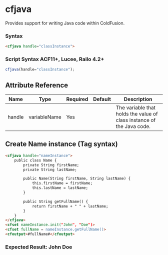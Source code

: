 # cfjava

Provides support for writing Java code within ColdFusion.

### Syntax

```html
<cfjava handle="classInstance">
```

### Script Syntax ACF11+, Lucee, Railo 4.2+

```javascript
cfjava(handle="classInstance");
```

## Attribute Reference

| Name | Type | Required | Default | Description |
| --- | --- | --- | --- | --- |
| handle | variableName | Yes |  | The variable that holds the value of class instance of the Java code. |

## Create Name instance (Tag syntax)

```html
<cfjava handle="nameInstance">
    public class Name {
        private String firstName;
        private String lastName;

        public Name(String firstName, String lastName) {
            this.firstName = firstName;
            this.lastName = lastName;
        }

        public String getFullName() {
            return firstName + " " + lastName;
        }
    }
</cfjava>
<cfset nameInstance.init("John", "Doe")>
<cfset fullName = nameInstance.getFullName()>
<cfoutput>#fullName#</cfoutput>
```

### Expected Result: John Doe
